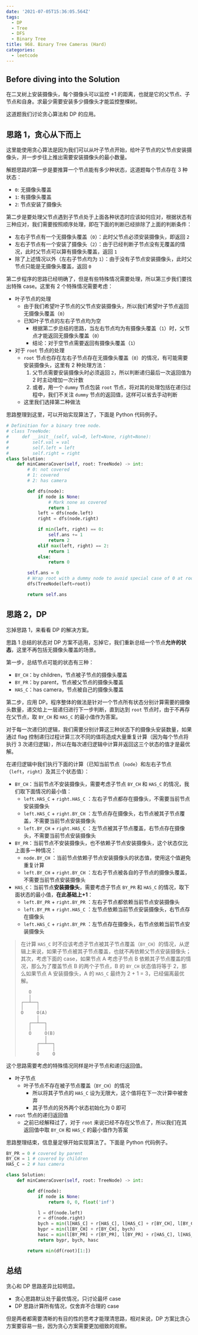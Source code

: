 ```yaml
---
date: '2021-07-05T15:36:05.564Z'
tags:
  - DP
  - Tree
  - DFS
  - Binary Tree
title: 968. Binary Tree Cameras (Hard)
categories:
  - leetcode
---
```


## Before diving into the Solution

在二叉树上安装摄像头，每个摄像头可以监控 +1 的距离，也就是它的父节点、子节点和自身。求最少需要安装多少摄像头才能监控整棵树。

这道题我们讨论贪心算法和 DP 的应用。

<!-- more -->

## 思路 1，贪心从下而上

这里能使用贪心算法是因为我们可以从叶子节点开始，给叶子节点的父节点安装摄像头，并一步步往上推出需要安装摄像头的最小数量。

解题思路的第一步是要推算一个节点能有多少种状态，这道题每个节点存在 3 种状态：

- `0`: 无摄像头覆盖
- `1`: 有摄像头覆盖
- `2`: 节点安装了摄像头

第二步是要处理父节点遇到子节点处于上面各种状态时应该如何应对，根据状态有三种应对，我们需要按照顺序处理，即在下面的判断已经排除了上面的判断条件：

- 左右子节点有一个无摄像头覆盖（`0`）：此时父节点必须安装摄像头，即返回 `2`
- 左右子节点有一个安装了摄像头（`2`）：由于已经判断子节点没有无覆盖的情况，此时父节点可以算有摄像头覆盖，返回 `1`
- 除了上述情况以外（左右子节点均为 `1`）：由于没有子节点安装摄像头，此时父节点只能是无摄像头覆盖，返回 `0`

第二步程序的思路已经明确了，但是有些特殊情况需要处理，所以第三步我们要找出特殊 case。这里有 2 个特殊情况需要考虑：

- 叶子节点的处理
  - 由于我们希望叶子节点的父节点安装摄像头，所以我们希望叶子节点返回无摄像头覆盖（`0`）
  - 已知叶子节点的左右子节点均为空
    - 根据第二步总结的思路，当左右节点均为有摄像头覆盖（`1`）时，父节点才能返回无摄像头覆盖（`0`）
    - 结论：对于空节点需要返回有摄像头覆盖（`1`）
- 对于 `root` 节点的处理
  - `root` 节点也存在左右子节点存在无摄像头覆盖（`0`）的情况，有可能需要安装摄像头，这里有 2 种处理方法：
    1. 父节点需要安装摄像头时必须返回 `2`，所以判断递归最后一次返回值为 2 时主动增加一次计数
    2. 或者，用一个 `dummy` 节点包装 `root` 节点，将对其的处理包括在递归过程中，我们不关注 `dummy` 节点的返回值，这样可以省去手动判断
  - 这里我们选择第二种做法

思路整理到这里，可以开始实现算法了，下面是 Python 代码例子。

```python
# Definition for a binary tree node.
# class TreeNode:
#     def __init__(self, val=0, left=None, right=None):
#         self.val = val
#         self.left = left
#         self.right = right
class Solution:
    def minCameraCover(self, root: TreeNode) -> int:
        # 0: not covered
        # 1: covered
        # 2: has camera

        def dfs(node):
            if node is None:
                # Mark none as covered
                return 1
            left = dfs(node.left)
            right = dfs(node.right)

            if min(left, right) == 0:
                self.ans += 1
                return 2
            elif max(left, right) == 2:
                return 1
            else:
                return 0

        self.ans = 0
        # Wrap root with a dummy node to avoid special case of 0 at root.
        dfs(TreeNode(left=root))

        return self.ans
```

## 思路 2，DP

忘掉思路 1，来看看 DP 的解决方案。

思路 1 总结的状态对 DP 方案不适用，忘掉它，我们重新总结一个节点**允许的状态**，这里不再包括无摄像头覆盖的场景。

第一步，总结节点可能的状态有三种：

- `BY_CH`：by children，节点被子节点的摄像头覆盖
- `BY_PR`：by parent，节点被父节点的摄像头覆盖
- `HAS_C`：has camera，节点被自己的摄像头覆盖

第二步，应用 DP。程序整体的做法是针对一个节点所有状态分别计算需要的摄像头数量，递交给上一层递归进行下一步判断，直到达到 `root` 节点时，由于不再存在父节点，取 `BY_CH` 和 `HAS_C` 的最小值作为答案。

对于每一次递归的逻辑，我们需要分别计算这三种状态下的摄像头安装数量，如果通过 flag 控制递归过程计算三次不同的值将造成大量重复计算（因为每个节点将执行 3 次递归逻辑），所以在每次递归逻辑中计算并返回这三个状态的值才是最优解。

在递归逻辑中我们执行下面的计算（已知当前节点（`node`）和左右子节点（`left`，`right`）及其三个状态值）：

- `BY_CH`：当前节点不安装摄像头，需要考虑子节点 `BY_CH` 和 `HAS_C` 的情况，我们取下面情况的最小值：
  - `left.HAS_C` + `right.HAS_C` ：左右子节点都存在摄像头，不需要当前节点安装摄像头
  - `left.HAS_C` + `right.BY_CH` ：左节点存在摄像头，右节点被其子节点覆盖，不需要当前节点安装摄像头
  - `left.BY_CH` + `right.HAS_C` ：左节点被其子节点覆盖，右节点存在摄像头，不需要当前节点安装摄像头
- `BY_PR`：当前节点不安装摄像头，也不依赖子节点安装摄像头，这个状态仅比上面多一种情况：
  - `node.BY_CH` ：当前节点依赖子节点安装摄像头的状态值，使用这个值避免重复计算
  - `left.BY_CH` + `right.BY_CH` ：左右子节点被各自的子节点的摄像头覆盖，不需要当前节点安装摄像头
- `HAS_C`：当前节点**安装摄像头**，需要考虑子节点 `BY_PR` 和 `HAS_C` 的情况，取下面状态的最小值，**在此基础上+1**：
  - `left.BY_PR` + `right.BY_PR` ：左右子节点都依赖当前节点安装摄像头
  - `left.BY_PR` + `right.HAS_C` ：左节点依赖当前节点安装摄像头，右节点存在摄像头
  - `left.HAS_C` + `right.BY_PR` ：左节点存在摄像头，右节点依赖当前节点安装摄像头

> 在计算 `HAS_C` 时不应该考虑子节点被其子节点覆盖（`BY_CH`）的情况，从逻辑上来说，如果子节点被其子节点覆盖，也就不再依赖父节点安装摄像头；其次，考虑下面的 case，如果节点 A 考虑子节点 B 依赖其子节点覆盖的情况，那么为了覆盖节点 B 的两个子节点，B 的 `BY_CH` 状态值将等于 2，那么如果节点 A 安装摄像头，A 的 `HAS_C` 最终为 2 + 1 = 3，已经偏离最优解。
>
> ```
>    O
>    │
> ┌──┴──┐
> │     │
> O     O(A)
>       │
>    ┌──┴──┐
>    │     │
>    O     O(B)
>          │
>       ┌──┴──┐
>       │     │
>       O     O
> ```

这个思路需要考虑的特殊情况同样是叶子节点和递归返回值。

- 叶子节点
  - 叶子节点不存在被子节点覆盖（`BY_CH`）的情况
    - 所以将其子节点的 `HAS_C` 设为无限大，这个值将在下一次计算中被舍弃
    - 其子节点的另外两个状态初始化为 0 即可
- `root` 节点的递归返回值
  - 之前已经解释过了，对于 `root` 来说已经不存在父节点了，所以我们在其返回值中取 `BY_CH` 和 `HAS_C` 的最小值作为答案

思路整理结束，信息量足够开始实现算法了。下面是 Python 代码例子。

```python
BY_PR = 0 # covered by parent
BY_CH = 1 # covered by children
HAS_C = 2 # has camera

class Solution:
    def minCameraCover(self, root: TreeNode) -> int:

        def df(node):
            if node is None:
                return 0, 0, float('inf')

            l = df(node.left)
            r = df(node.right)
            bych = min(l[HAS_C] + r[HAS_C], l[HAS_C] + r[BY_CH], l[BY_CH] + r[HAS_C])
            bypr = min(l[BY_CH] + r[BY_CH], bych)
            hasc = min(l[BY_PR] + r[BY_PR], l[BY_PR] + r[HAS_C], l[HAS_C] + r[BY_PR]) + 1
            return bypr, bych, hasc

        return min(df(root)[1:])
```

## 总结

贪心和 DP 思路差异比较明显。

- 贪心思路默认处于最优情况，只讨论最坏 case
- DP 思路计算所有情况，仅舍弃不合理的 case

但是两者都需要清晰的有目的性的思考才能理清思路，相对来说，DP 方案比贪心方案要容易一些，因为贪心方案需要更加细致的观察。
